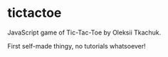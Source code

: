 # tictactoe

JavaScript game of Tic-Tac-Toe by Oleksii Tkachuk.

First self-made thingy, no tutorials whatsoever!
